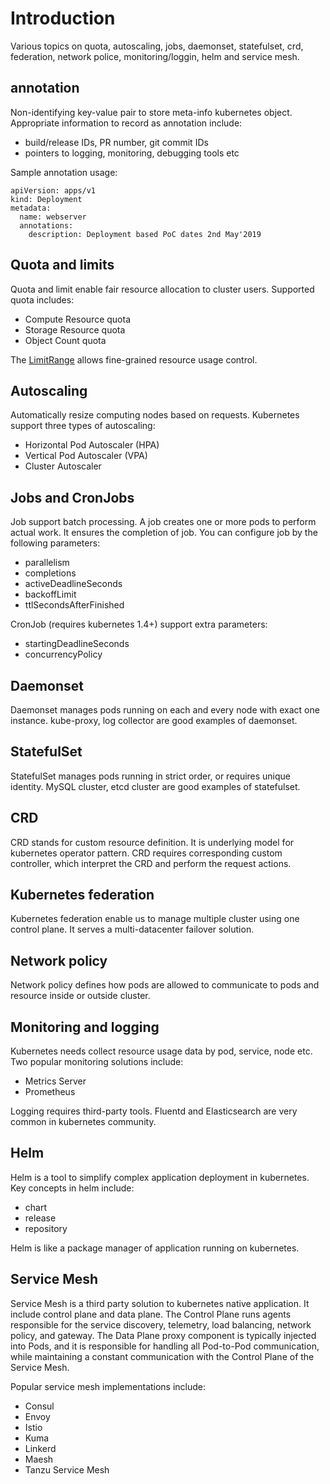 # Introduction

Various topics on quota, autoscaling, jobs, daemonset, statefulset, crd,
federation, network police, monitoring/loggin, helm and service mesh.

## annotation

Non-identifying key-value pair to store meta-info kubernetes object.
Appropriate information to record as annotation include:

- build/release IDs, PR number, git commit IDs
- pointers to logging, monitoring, debugging tools etc

Sample annotation usage:

    apiVersion: apps/v1
    kind: Deployment
    metadata:
      name: webserver
      annotations:
        description: Deployment based PoC dates 2nd May'2019

## Quota and limits

Quota and limit enable fair resource allocation to cluster users.
Supported quota includes:
- Compute Resource quota
- Storage Resource quota
- Object Count quota

The [LimitRange][1] allows fine-grained resource usage control.

## Autoscaling

Automatically resize computing nodes based on requests.
Kubernetes support three types of autoscaling:
- Horizontal Pod Autoscaler (HPA)
- Vertical Pod Autoscaler (VPA)
- Cluster Autoscaler

## Jobs and CronJobs

Job support batch processing. A job creates one or more pods to perform actual
work. It ensures the completion of job. You can configure job by the following
parameters:

- parallelism
- completions
- activeDeadlineSeconds
- backoffLimit
- ttlSecondsAfterFinished

CronJob (requires kubernetes 1.4+) support extra parameters:

- startingDeadlineSeconds
- concurrencyPolicy

## Daemonset

Daemonset manages pods running on each and every node with exact one instance.
kube-proxy, log collector are good examples of daemonset.

## StatefulSet

StatefulSet manages pods running in strict order, or requires unique identity.
MySQL cluster, etcd cluster are good examples of statefulset.

## CRD

CRD stands for custom resource definition. It is underlying model for
kubernetes operator pattern. CRD requires corresponding custom controller, which
interpret the CRD and perform the request actions.

## Kubernetes federation

Kubernetes federation enable us to manage multiple cluster using one control
plane. It serves a multi-datacenter failover solution.

## Network policy

Network policy defines how pods are allowed to communicate to pods and resource
inside or outside cluster.

## Monitoring and logging

Kubernetes needs collect resource usage data by pod, service, node etc.
Two popular monitoring solutions include:
- Metrics Server
- Prometheus

Logging requires third-party tools. Fluentd and Elasticsearch are very common
in kubernetes community.

## Helm

Helm is a tool to simplify complex application deployment in kubernetes.
Key concepts in helm include:
- chart
- release
- repository

Helm is like a package manager of application running on kubernetes.

## Service Mesh

Service Mesh is a third party solution to kubernetes native application.  It
include control plane and data plane. The Control Plane runs agents responsible
for the service discovery, telemetry, load balancing, network policy, and
gateway. The Data Plane proxy component is typically injected into Pods, and it
is responsible for handling all Pod-to-Pod communication, while maintaining a
constant communication with the Control Plane of the Service Mesh.

Popular service mesh implementations include:
- Consul
- Envoy
- Istio
- Kuma
- Linkerd
- Maesh
- Tanzu Service Mesh

[1]: https://kubernetes.io/docs/concepts/policy/limit-range/
